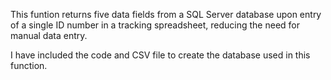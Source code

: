 This funtion returns five data fields from a SQL Server database upon entry of a single ID number in a tracking spreadsheet, reducing the need for manual data entry.

I have included the code and CSV file to create the database used in this function.
